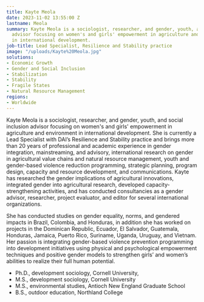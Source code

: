 ```yaml
---
title: Kayte Meola
date: 2023-11-02 13:55:00 Z
lastname: Meola
summary: Kayte Meola is a sociologist, researcher, and gender, youth, and social inclusion
  advisor focusing on women's and girls' empowerment in agriculture and environment
  in international development.
job-title: Lead Specialist, Resilience and Stability practice
image: "/uploads/Kayte%20Meola.jpg"
solutions:
- Economic Growth
- Gender and Social Inclusion
- Stabilization
- Stability
- Fragile States
- Natural Resource Management
regions:
- Worldwide
---
```


Kayte Meola is a sociologist, researcher, and gender, youth, and social inclusion advisor focusing on women's and girls' empowerment in agriculture and environment in international development. She is currently a Lead Specialist with DAI’s Resilience and Stability practice and brings more than 20 years of professional and academic experience in gender integration, mainstreaming, and advisory, international research on gender in agricultural value chains and natural resource management, youth and gender-based violence reduction programming, strategic planning, program design, capacity and resource development, and communications. Kayte has researched the gender implications of agricultural innovations, integrated gender into agricultural research, developed capacity-strengthening activities, and has conducted consultancies as a gender advisor, researcher, project evaluator, and editor for several international organizations.
 
She has conducted studies on gender equality, norms, and gendered impacts in Brazil, Colombia, and Honduras, in addition she has worked on projects in the Dominican Republic, Ecuador, El Salvador, Guatemala, Honduras, Jamaica, Puerto Rico,  Suriname, Uganda, Uruguay, and Vietnam. Her passion is integrating gender-based violence prevention programming into development initiatives using physical and psychological empowerment techniques and positive gender models to strengthen girls’ and women’s abilities to realize their full human potential. 

* Ph.D., development sociology, Cornell University, 
* M.S., development sociology, Cornell University
* M.S., environmental studies, Antioch New England Graduate School
* B.S., outdoor education, Northland College